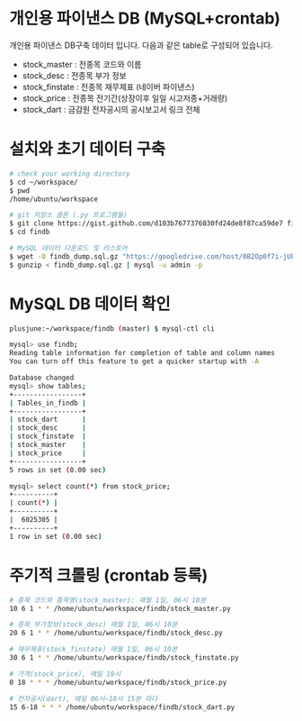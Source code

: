 # 개인용 파이낸스 DB (MySQL+crontab)

개인용 파이낸스 DB구축 데이터 입니다. 다음과 같은 table로 구성되어 있습니다.

* stock_master : 전종목 코드와 이름
* stock_desc : 전종목 부가 정보 
* stock_finstate : 전종목 재무제표 (네이버 파이낸스)
* stock_price : 전종목 전기간(상장이후 일일 시고저종+거래량)
* stock_dart : 금감원 전자공시의 공시보고서 링크 전체

# 설치와 초기 데이터 구축

```bash
# check your working directory
$ cd ~/workspace/
$ pwd
/home/ubuntu/workspace

# git 저장소 클론 (.py 프로그램들)
$ git clone https://gist.github.com/d103b7677376030fd24de8f87ca59de7 findb 
$ cd findb

# MySQL 데이터 다운로드 및 리스토어
$ wget -O findb_dump.sql.gz "https://googledrive.com/host/0B2Op0f7i-jUEMGJ0bzFNMmYxa3M"
$ gunzip < findb_dump.sql.gz | mysql -u admin -p
```

# MySQL DB 데이터 확인
```bash
plusjune:~/workspace/findb (master) $ mysql-ctl cli

mysql> use findb;
Reading table information for completion of table and column names
You can turn off this feature to get a quicker startup with -A

Database changed
mysql> show tables;
+-----------------+
| Tables_in_findb |
+-----------------+
| stock_dart      |
| stock_desc      |
| stock_finstate  |
| stock_master    |
| stock_price     |
+-----------------+
5 rows in set (0.00 sec)

mysql> select count(*) from stock_price;
+----------+
| count(*) |
+----------+
|  6025305 |
+----------+
1 row in set (0.00 sec)
```


# 주기적 크롤링 (crontab 등록)

```bash
# 종목 코드와 종목명(stock_master): 매월 1일, 06시 10분 
10 6 1 * * /home/ubuntu/workspace/findb/stock_master.py  

# 종목 부가정보(stock_desc) 매월 1일, 06시 10분 
20 6 1 * * /home/ubuntu/workspace/findb/stock_desc.py  

# 재무제표(stock_finstate) 매월 1일, 06시 10분 
30 6 1 * * /home/ubuntu/workspace/findb/stock_finstate.py  

# 가격(stock_price), 매일 18시
0 18 * * * /home/ubuntu/workspace/findb/stock_price.py

# 전자공시(dart), 매일 06시~18시 15분 마다
15 6-18 * * * /home/ubuntu/workspace/findb/stock_dart.py
```



